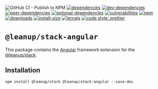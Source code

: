 ![GitHub CI - Publish to NPM](https://github.com/leanupjs/leanup/workflows/GitHub%20CI%20-%20Publish%20to%20NPM/badge.svg)
[![dependencies][dependencies]][dependencies-url]
[![dev-dependencies][dev-dependencies]][peer-dependencies-url]
[![peer-dependencies][peer-dependencies]][peer-dependencies-url]
[![optional-dependencies][optional-dependencies]][peer-dependencies-url]
[![vulnerabilities][vulnerabilities]][vulnerabilities-url]
[![npm][npm]][npm-url]
[![downloads][downloads]][downloads-url]
[![install-size][install-size]][install-size-url]
[![lernajs][lernajs]][lernajs-url]
[![code style: prettier](https://img.shields.io/badge/code_style-prettier-ff69b4.svg)](https://github.com/prettier/prettier)

[npm]: https://img.shields.io/npm/v/@leanup/cli-angular
[npm-url]: https://www.npmjs.com/package/@leanup/cli-angular
[dependencies]: https://status.david-dm.org/gh/leanupjs/leanup.svg?path=packages/stack/frameworks/angular&ref=release/1.1
[dependencies-url]: https://david-dm.org/leanupjs/leanup?path=packages/stack/frameworks/angular&ref=release/1.1
[dev-dependencies]: https://status.david-dm.org/gh/leanupjs/leanup.svg?path=packages/stack/frameworks/angular&ref=release/1.1&type=dev
[dev-dependencies-url]: https://david-dm.org/leanupjs/leanup?path=packages/stack/frameworks/angular&ref=release/1.1&type=dev
[peer-dependencies]: https://status.david-dm.org/gh/leanupjs/leanup.svg?path=packages/stack/frameworks/angular&ref=release/1.1&type=peer
[peer-dependencies-url]: https://david-dm.org/leanupjs/leanup?path=packages/stack/frameworks/angular&ref=release/1.1&type=peer
[optional-dependencies]: https://status.david-dm.org/gh/leanupjs/leanup.svg?path=packages/stack/frameworks/angular&ref=release/1.1&type=optional
[optional-dependencies-url]: https://david-dm.org/leanupjs/leanup?path=packages/stack/frameworks/angular&ref=release/1.1&type=optional
[vulnerabilities]: https://snyk.io/test/npm/@leanup/cli-angular/badge.svg
[vulnerabilities-url]: https://snyk.io/test/npm/@leanup/cli-angular
[downloads]: https://img.shields.io/npm/dt/@leanup/cli-angular
[downloads-url]: https://npmcharts.com/compare/@leanup/cli-angular?minimal=true
[install-size]: https://packagephobia.now.sh/badge?p=@leanup/cli-angular@next
[install-size-url]: https://packagephobia.now.sh/result?p=@leanup/cli-angular@next
[lernajs]: https://img.shields.io/badge/managed%20with-lerna-blueviolet
[lernajs-url]: https://lerna.js.org

# `@leanup/stack-angular`

This package contains the [Angular](https://angular.io) framework extension for the [@leanup/stack](https://www.npmjs.com/package/@leanup/stack).

## Installation

`npm install @leanup/stack @leanup/stack-angular --save-dev`
